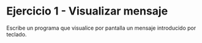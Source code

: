 # Ejercicio 1 - Visualizar mensaje

Escribe un programa que visualice por pantalla un mensaje introducido por teclado.
